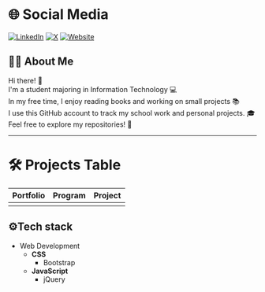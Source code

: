 # 🌐 Social Media  
[![LinkedIn](https://img.shields.io/badge/LinkedIn-0077B5?style=for-the-badge&logo=linkedin&logoColor=white)](https://www.linkedin.com/in/promatheusz/) 
[![X](https://img.shields.io/badge/Twitter-1DA1F2?style=for-the-badge&logo=twitter&logoColor=white)](https://x.com/Promatheuszek) 
[![Website](https://img.shields.io/badge/Website-000000?style=for-the-badge&logo=world&logoColor=white)](#)  

## 👩‍💻 About Me
Hi there! 👋<br>
I'm a student majoring in Information Technology 💻<br>
In my free time, I enjoy reading books and working on small projects 📚<br>
I use this GitHub account to track my school work and personal projects. 🎓<br>
Feel free to explore my repositories! 📂

---

# 🛠️ Projects Table
 
| Portfolio | Program | Project |
|------------|--------------|--------------|
|  |  |  |

## ⚙️Tech stack 
- Web Development  
  - **CSS**  
    - Bootstrap  
  - **JavaScript**  
    - jQuery
